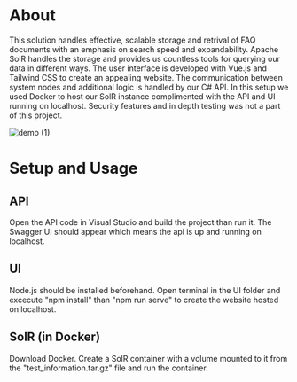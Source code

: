 # About

This solution handles effective, scalable storage and retrival of FAQ documents with an emphasis on search speed and expandability. Apache SolR handles the storage and provides us countless tools for querying our data in different ways. The user interface is developed with Vue.js and Tailwind CSS to create an appealing website. The communication between system nodes and additional logic is handled by our C# API. In this setup we used Docker to host our SolR instance complimented with the API and UI running on localhost. Security features and in depth testing was not a part of this project.

![demo (1)]([https://github.com/attilaUCN/semester4project/assets/69151140/5234711b-95a1-4a19-a563-6e2852caaa17](https://github.com/paripasd/Streamlining-processes/blob/main/demo.gif))

# Setup and Usage

## API

Open the API code in Visual Studio and build the project than run it. The Swagger UI should appear which means the api is up and running on localhost.

## UI

Node.js should be installed beforehand.
Open terminal in the UI folder and excecute "npm install" than "npm run serve" to create the website hosted on localhost.

## SolR (in Docker)
Download Docker. Create a SolR container with a volume mounted to it from the "test_information.tar.gz" file and run the container.
